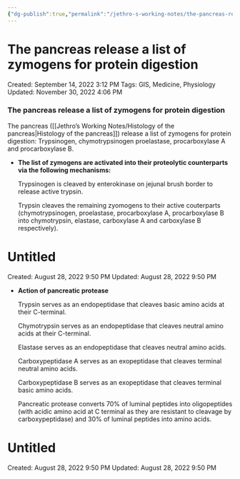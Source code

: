 ```yaml
---
{"dg-publish":true,"permalink":"/jethro-s-working-notes/the-pancreas-release-a-list-of-zymogens-for-protei/","dgPassFrontmatter":true}
---
```



# The pancreas release a list of zymogens for protein digestion

Created: September 14, 2022 3:12 PM
Tags: GIS, Medicine, Physiology
Updated: November 30, 2022 4:06 PM

### The pancreas release a list of zymogens for protein digestion

The pancreas ([[Jethro’s Working Notes/Histology of the pancreas\|Histology of the pancreas]]) release a list of zymogens for protein digestion: Trypsinogen, chymotrypsinogen proelastase, procarboxylase A and procarboxylase B.

- **The list of zymogens are activated into their proteolytic counterparts via the following mechanisms:**
    
    Trypsinogen is cleaved by enterokinase on jejunal brush border to release active trypsin.
    
    Trypsin cleaves the remaining zyomogens to their active couterparts (chymotrypsinogen, proelastase, procarboxylase A, procarboxylase B into chymotrypsin, elastase, carboxylase A and carboxylase B respectively).
    
    
<div class="transclusion internal-embed is-loaded"><div class="markdown-embed">





# Untitled

Created: August 28, 2022 9:50 PM
Updated: August 28, 2022 9:50 PM

</div></div>

    
- **Action of pancreatic protease**
    
    Trypsin serves as an endopeptidase that cleaves basic amino acids at their C-terminal.
    
    Chymotrypsin serves as an endopeptidase that cleaves neutral amino acids at their C-terminal.
    
    Elastase serves as an endopeptidase that cleaves neutral amino acids.
    
    Carboxypeptidase A serves as an exopeptidase that cleaves terminal neutral amino acids.
    
    Carboxypeptidase B serves as an exopeptidase that cleaves terminal basic amino acids.
    
    Pancreatic protease converts 70% of luminal peptides into oligopeptides (with acidic amino acid at C terminal as they are resistant to cleavage by carboxypeptidase) and 30% of luminal peptides into amino acids.
    
    
<div class="transclusion internal-embed is-loaded"><div class="markdown-embed">





# Untitled

Created: August 28, 2022 9:50 PM
Updated: August 28, 2022 9:50 PM

</div></div>
